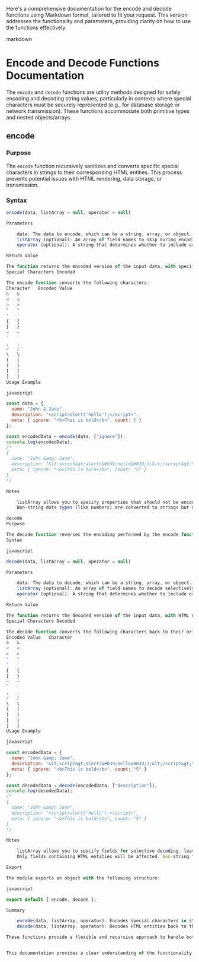 Here's a comprehensive documentation for the encode and decode functions using Markdown format, tailored to fit your request. This version addresses the functionality and parameters, providing clarity on how to use the functions effectively.

markdown

# Encode and Decode Functions Documentation

The `encode` and `decode` functions are utility methods designed for safely encoding and decoding string values, particularly in contexts where special characters must be securely represented (e.g., for database storage or network transmission). These functions accommodate both primitive types and nested objects/arrays.

## encode

### Purpose

The `encode` function recursively sanitizes and converts specific special characters in strings to their corresponding HTML entities. This process prevents potential issues with HTML rendering, data storage, or transmission.

### Syntax

```javascript
encode(data, listArray = null, operator = null)

Parameters

    data: The data to encode, which can be a string, array, or object. Nested objects and arrays are supported.
    listArray (optional): An array of field names to skip during encoding. Fields in this list will not be modified.
    operator (optional): A string that determines whether to include or exclude fields listed in listArray. Use + to include and - to exclude.

Return Value

The function returns the encoded version of the input data, with specified special characters replaced by their HTML entity equivalents.
Special Characters Encoded

The encode function converts the following characters:
Character	Encoded Value
&	&
<	<
>	>
"	"
'	'
{	{
}	}
~	~
`	`
,	,
/	/
\	\
(	(
)	)
[	[
]	]
Usage Example

javascript

const data = {
  name: "John & Jane",
  description: "<script>alert('hello');</script>",
  meta: { ignore: "<b>This is bold</b>", count: 5 }
};

const encodedData = encode(data, ["ignore"]);
console.log(encodedData);
/*
{
  name: "John &amp; Jane",
  description: "&lt;script&gt;alert(&#039;hello&#039;);&lt;/script&gt;",
  meta: { ignore: "<b>This is bold</b>", count: "5" }
}
*/

Notes

    listArray allows you to specify properties that should not be encoded. This is helpful if certain fields contain data that must remain in its original form.
    Non-string data types (like numbers) are converted to strings but are not encoded.

decode
Purpose

The decode function reverses the encoding performed by the encode function, converting HTML entities back to their original special characters. This functionality is essential for retrieving or displaying data in its original form.
Syntax

javascript

decode(data, listArray = null, operator = null)

Parameters

    data: The data to decode, which can be a string, array, or object. Nested objects and arrays are supported.
    listArray (optional): An array of field names to decode selectively. Only fields in this list will be decoded. If no fields are specified, all eligible fields will be decoded.
    operator (optional): A string that determines whether to include or exclude fields listed in listArray. Use + to include and - to exclude.

Return Value

The function returns the decoded version of the input data, with HTML entities replaced by their original special characters.
Special Characters Decoded

The decode function converts the following characters back to their original form:
Encoded Value	Character
&	&
<	<
>	>
"	"
'	'
{	{
}	}
~	~
`	`
,	,
/	/
\	\
(	(
)	)
[	[
]	]
Usage Example

javascript

const encodedData = {
  name: "John &amp; Jane",
  description: "&lt;script&gt;alert(&#039;hello&#039;);&lt;/script&gt;",
  meta: { ignore: "<b>This is bold</b>", count: "5" }
};

const decodedData = decode(encodedData, ["description"]);
console.log(decodedData);
/*
{
  name: "John &amp; Jane",
  description: "<script>alert('hello');</script>",
  meta: { ignore: "<b>This is bold</b>", count: "5" }
}
*/

Notes

    listArray allows you to specify fields for selective decoding, leaving other fields in their encoded form.
    Only fields containing HTML entities will be affected. Non-string fields remain unchanged.

Export

The module exports an object with the following structure:

javascript

export default { encode, decode };

Summary

    encode(data, listArray, operator): Encodes special characters in strings within the data structure. Fields in listArray are skipped during encoding based on the operator.
    decode(data, listArray, operator): Decodes HTML entities back to their original characters. Fields in listArray are selectively decoded based on the operator.

These functions provide a flexible and recursive approach to handle both encoding and decoding for complex data structures, ensuring safe representation of special characters.


This documentation provides a clear understanding of the functionality, usage, and structure of the `encode` and `decode` functions, making it easier for developers to utilize them effectively.

